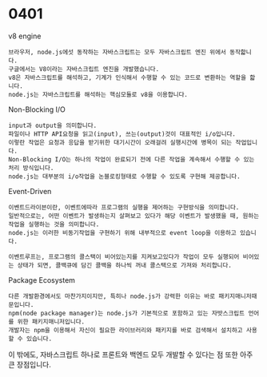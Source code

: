 <h1>
  0401
</h1>

v8 engine

~~~
브라우저, node.js에섯 동작하는 자바스크립트는 모두 자바스크립트 엔진 위에서 동작핣니다.
구글에서는 V8이라는 자바스크립트 엔진을 개발했습니다.
v8은 자바스크립트를 해석하고, 기계가 인식해서 수행할 수 있는 코드로 변환하는 역할을 핣니다.
node.js는 자바스크립트를 해석하는 핵심모듈로 v8을 이용합니다.
~~~

Non-Blocking I/O

~~~
input과 output을 의미합니다.
파일이나 HTTP API요청을 읽고(input), 쓰는(output)것이 대표적인 i/o입니다.
이렇란 작업은 요청과 응답을 받기위한 대기시간이 오래걸려 실행시간에 병목이 되는 작업입니다.
Non-Blocking I/O는 하나의 작업이 완료되기 전에 다른 작업을 계속해서 수행할 수 있는 처리 방식입니다.
node.js는 대부분의 i/o작업을 논블로킹형태로 수행할 수 있도록 구현해 제공합니다.
~~~

Event-Driven

~~~
이벤트드라이븐이란, 이벤트에따라 프로그램의 실행을 제어하는 구현방식을 의미합니다.
일반적으로는, 어떤 이벤트가 발생하는지 살펴보고 있다가 해당 이벤트가 발생했을 때, 원하는 작업을 실행하는 것을 의미합니다.
node.js는 이러한 비동기작업을 구현하기 위해 내부적으로 event loop을 이용하고 있습니다.

이벤트루프는, 프로그램의 콜스택이 비어있는지를 지켜보고있다가 작업이 모두 실행되어 비어있는 상태가 되면, 콜백큐에 담긴 콜백을 하나씩 꺼내 콜스택으로 가져와 처리합니다.

~~~

Package Ecosystem

~~~
다른 개발환경에서도 마찬가지이지만, 특히나 node.js가 강력한 이유는 바로 패키지매니저때문입니다.
npm(node package manager)는 node.js가 기본적으로 포함하고 있는 자밧스크립트 언어를 위한 패키지매니저입니다.
개발자는 npm을 이용해서 자신이 필요한 라이브러리와 패키지를 바로 검색해서 설치하고 사용할 수 있습니다.
~~~



이 밖에도, 자바스크립트 하나로 프론트와 백엔드 모두 개발할 수 있다는 점 또한 아주 큰 장점입니다.

